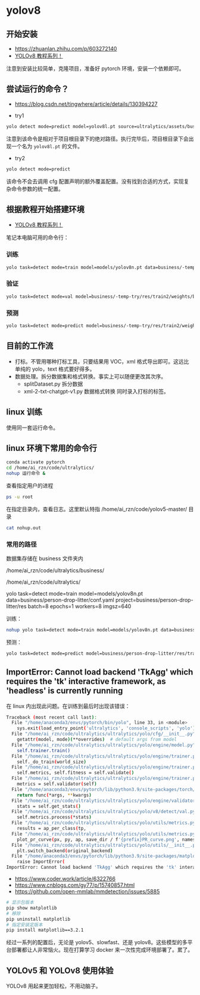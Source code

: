 # yolov8

## 开始安装

- https://zhuanlan.zhihu.com/p/603272140
- [YOLOv8 教程系列！](https://www.bilibili.com/read/cv23913741/)

注意到安装比较简单，克隆项目，准备好 pytorch 环境，安装一个依赖即可。

## 尝试运行的命令？

- https://blog.csdn.net/tingwhere/article/details/130394227

- try1

```bash
yolo detect mode=predict model=yolov8l.pt source=ultralytics/assets/bus.jpg
```

注意到该命令是相对于项目根目录下的绝对路径。执行完毕后，项目根目录下会出现一个名为 `yolov8l.pt` 的文件。

- try2

```bash
yolo detect mode=predict
```

该命令不会去调用 cfg 配置声明的额外覆盖配置。没有找到合适的方式，实现复杂命令参数的统一配置。

## 根据教程开始搭建环境

- [YOLOv8 教程系列！](https://www.bilibili.com/read/cv23913741/)

笔记本电脑可用的命令行：

### 训练

```bash
yolo task=detect mode=train model=models/yolov8n.pt data=business/-temp-try/conf.yaml project=business/-temp-try/res batch=8 epochs=1 workers=8 imgsz=640
```

### 验证

```bash
yolo task=detect mode=val model=business/-temp-try/res/train2/weights/best.pt data=business/-temp-try/conf.yaml project=business/-temp-try/res
```

### 预测

```bash
yolo task=detect mode=predict model=business/-temp-try/res/train2/weights/best.pt source=business/-temp-try/images project=business/-temp-try/res
```

## 目前的工作流

- 打标。不管用哪种打标工具，只要结果用 VOC，xml 格式导出即可。这远比单纯的 yolo，text 格式要好得多。
- 数据处理。拆分数据集和格式转换。事实上可以随便更改其次序。
  - splitDataset.py 拆分数据
  - xml-2-txt-chatgpt-v1.py 数据格式转换 同时录入打标的标签。

## linux 训练

使用同一套运行命令。

## linux 环境下常用的命令行

```bash
conda activate pytorch
cd /home/ai_rzn/code/ultralytics/
nohup 运行命令 &
```

查看指定用户的进程

```bash
ps -u root
```

在指定目录内，查看日志。这里默认特指 /home/ai_rzn/code/yolov5-master/ 目录

```bash
cat nohup.out
```

### 常用的路径

数据集存储在 business 文件夹内

/home/ai_rzn/code/ultralytics/business/

/home/ai_rzn/code/ultralytics/

yolo task=detect mode=train model=models/yolov8n.pt data=business/person-drop-litter/conf.yaml project=business/person-drop-litter/res batch=8 epochs=1 workers=8 imgsz=640

训练：

```bash
nohup yolo task=detect mode=train model=models/yolov8n.pt data=business/person-drop-litter/conf.yaml project=business/person-drop-litter/res batch=8 epochs=350 workers=8 imgsz=640 &
```

预测：

```bash
yolo task=detect mode=predict model=business/person-drop-litter/res/train2/weights/best.pt source=business/person-drop-litter/images project=business/person-drop-litter/res
```

## ImportError: Cannot load backend 'TkAgg' which requires the 'tk' interactive framework, as 'headless' is currently running

在 linux 内出现此问题。在训练到最后时出现该错误：

```bash
Traceback (most recent call last):
  File "/home/anaconda3/envs/pytorch/bin/yolo", line 33, in <module>
    sys.exit(load_entry_point('ultralytics', 'console_scripts', 'yolo')())
  File "/home/ai_rzn/code/ultralytics/ultralytics/yolo/cfg/__init__.py", line 398, in entrypoint
    getattr(model, mode)(**overrides)  # default args from model
  File "/home/ai_rzn/code/ultralytics/ultralytics/yolo/engine/model.py", line 371, in train
    self.trainer.train()
  File "/home/ai_rzn/code/ultralytics/ultralytics/yolo/engine/trainer.py", line 192, in train
    self._do_train(world_size)
  File "/home/ai_rzn/code/ultralytics/ultralytics/yolo/engine/trainer.py", line 370, in _do_train
    self.metrics, self.fitness = self.validate()
  File "/home/ai_rzn/code/ultralytics/ultralytics/yolo/engine/trainer.py", line 476, in validate
    metrics = self.validator(self)
  File "/home/anaconda3/envs/pytorch/lib/python3.9/site-packages/torch/utils/_contextlib.py", line 115, in decorate_context
    return func(*args, **kwargs)
  File "/home/ai_rzn/code/ultralytics/ultralytics/yolo/engine/validator.py", line 177, in __call__
    stats = self.get_stats()
  File "/home/ai_rzn/code/ultralytics/ultralytics/yolo/v8/detect/val.py", line 128, in get_stats
    self.metrics.process(*stats)
  File "/home/ai_rzn/code/ultralytics/ultralytics/yolo/utils/metrics.py", line 710, in process
    results = ap_per_class(tp,
  File "/home/ai_rzn/code/ultralytics/ultralytics/yolo/utils/metrics.py", line 523, in ap_per_class
    plot_pr_curve(px, py, ap, save_dir / f'{prefix}PR_curve.png', names, on_plot=on_plot)
  File "/home/ai_rzn/code/ultralytics/ultralytics/yolo/utils/__init__.py", line 197, in wrapper
    plt.switch_backend(original_backend)
  File "/home/anaconda3/envs/pytorch/lib/python3.9/site-packages/matplotlib/pyplot.py", line 279, in switch_backend
    raise ImportError(
ImportError: Cannot load backend 'TkAgg' which requires the 'tk' interactive framework, as 'headless' is currently running
```

- https://www.coder.work/article/6322766
- https://www.cnblogs.com/gy77/p/15740857.html
- https://github.com/open-mmlab/mmdetection/issues/5885

```bash
# 显示包版本
pip show matplotlib
# 移除
pip uninstall matplotlib
# 指定安装定版本
pip install matplotlib==3.2.1
```

经过一系列的配置后，无论是 yolov5、slowfast、还是 yolov8。这些模型的多平台部署都让人非常恼火。现在打算学习 docker 来一次性完成环境部署了。累了。

## YOLOv5 和 YOLOv8 使用体验

YOLOv8 用起来更加轻松，不用动脑子。
